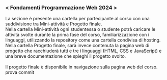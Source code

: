 ### < Fondamenti Programmazione Web 2024 >
La sezione è presente una cartella per partecipante al corso con una suddivisione tra Mini-attività e Progetto finale.<br>
Nella cartella Mini-attività ogni studentessa o studente potrà caricare le attività svolte durante la prima fase del corso, familiarizzazione con i linguaggi, utilizzando la repository come una cartella condivisa di hosting.<br>
Nella cartella Progetto finale, sarà invece contenuta la pagina web di progetto che racchiuderà tutti e tre i linguaggi (HTML, CSS e JavaScript) e una breve documentazione che spieghi il progetto svolto.<br><br>
Il progetto finale è disponibile in navigazione sulla pagina web del corso.
prova commit
